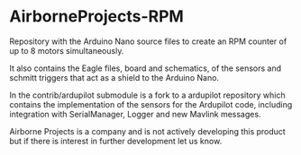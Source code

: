 # AirborneProjects-RPM
Repository with the Arduino Nano source files to create an RPM counter of up to 8 motors simultaneously.

It also contains the Eagle files, board and schematics, of the sensors and schmitt triggers that act as a shield to the Arduino Nano.

In the contrib/ardupilot submodule is a fork to a ardupilot repository which contains the implementation of the sensors for the Ardupilot code, including integration with SerialManager, Logger and new Mavlink messages.

Airborne Projects is a company and is not actively developing this product but if there is interest in further development let us know.
